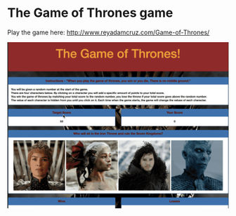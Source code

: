 # The Game of Thrones game

Play the game here: http://www.reyadamcruz.com/Game-of-Thrones/

![Alt Text](/assets/images/game-of-thrones-game.gif)

